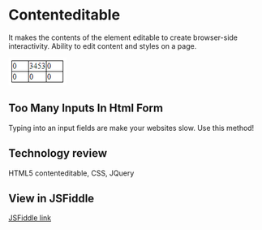 # Contenteditable
It makes the contents of the element editable to create browser-side interactivity.
Ability to edit content and styles on a page.

![dynam_input](img/contenteditable.png)

## Too Many Inputs In Html Form
Typing into an input fields are make your websites slow.
Use this method!

## Technology review
HTML5 contenteditable, CSS, JQuery

## View in JSFiddle
[JSFiddle link](https://jsfiddle.net/emkrysto/g7fas7fg/22/)
